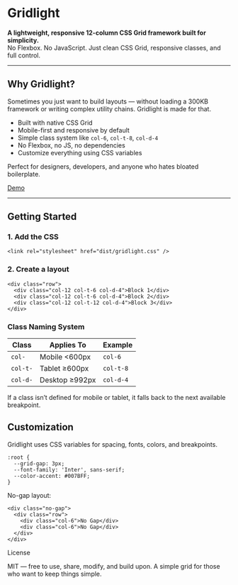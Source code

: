 # Gridlight

**A lightweight, responsive 12-column CSS Grid framework built for simplicity.**  
No Flexbox. No JavaScript. Just clean CSS Grid, responsive classes, and full control.

---

## Why Gridlight?

Sometimes you just want to build layouts — without loading a 300KB framework or writing complex utility chains. Gridlight is made for that.

- Built with native CSS Grid  
- Mobile-first and responsive by default  
- Simple class system like `col-6`, `col-t-8`, `col-d-4`  
- No Flexbox, no JS, no dependencies  
- Customize everything using CSS variables

Perfect for designers, developers, and anyone who hates bloated boilerplate.

[Demo](https://codepen.io/iqramahmed/pen/raOaWLP)

---

## Getting Started

### 1. Add the CSS

```
<link rel="stylesheet" href="dist/gridlight.css" />
```

### 2. Create a layout

```
<div class="row">
  <div class="col-12 col-t-6 col-d-4">Block 1</div>
  <div class="col-12 col-t-6 col-d-4">Block 2</div>
  <div class="col-12 col-t-12 col-d-4">Block 3</div>
</div>
```
### Class Naming System

| Class      | Applies To         | Example     |
|------------|--------------------|-------------|
| `col-`     | Mobile <600px      | `col-6`     |
| `col-t-`   | Tablet ≥600px      | `col-t-8`   |
| `col-d-`   | Desktop ≥992px     | `col-d-4`   |


If a class isn’t defined for mobile or tablet, it falls back to the next available breakpoint.

## Customization

Gridlight uses CSS variables for spacing, fonts, colors, and breakpoints.

```
:root {
  --grid-gap: 3px;
  --font-family: 'Inter', sans-serif;
  --color-accent: #007BFF;
}
```

No-gap layout:
```
<div class="no-gap">
  <div class="row">
    <div class="col-6">No Gap</div>
    <div class="col-6">No Gap</div>
  </div>
</div>
```


License

MIT — free to use, share, modify, and build upon.
A simple grid for those who want to keep things simple.

